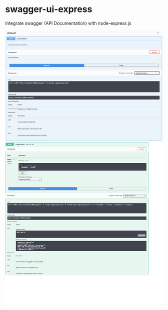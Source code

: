 # swagger-ui-express
Integrate swagger (API Documentation) with node-express js


![GET /CUSTOMER](https://github.com/Hdonge/swagger-ui-express/blob/master/get_customer.PNG)
![POST /LOGINUSER](https://github.com/Hdonge/swagger-ui-express/blob/master/post_loginUser.PNG)
